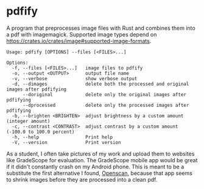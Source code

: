 # pdfify

A program that preprocesses image files with Rust and combines them into a pdf with imagemagick. Supported image types depend on https://crates.io/crates/image#supported-image-formats.

```
Usage: pdfify [OPTIONS] --files [<FILES>...]

Options:
  -f, --files [<FILES>...]   image files to pdfify
  -o, --output <OUTPUT>      output file name
  -v, --verbose              show verbose output
  -d, --dimages              delete both the processed and original images after pdfifying
      --doriginal            delete only the original images after pdfifying
      --dprocessed           delete only the processed images after pdfifying
  -b, --brighten <BRIGHTEN>  adjust brightness by a custom amount (integer amount)
  -c, --contrast <CONTRAST>  adjust contrast by a custom amount (-100.0 to 100.0 percent)
  -h, --help                 Print help
  -V, --version              Print version
```

As a student, I often take pictures of my work and upload them to websites like GradeScope for evaluation. The GradeScope mobile app would be great if it didn't constantly crash on my Android phone. This is meant to be a substitute the first alternative I found, [Openscan](https://github.com/ethereal-developers/OpenScan), because that app seems to shrink images before they are processed into a clean pdf. 